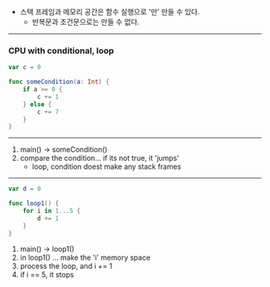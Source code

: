 - 스택 프레임과 메모리 공간은 함수 실행으로 '만' 만들 수 있다.
	+ 반복문과 조건문으로는 만들 수 없다.
---
### CPU with conditional, loop

```swift
var c = 0

func someCondition(a: Int) {
	if a >= 0 {
		c += 1
	} else {
		c += 7
	}
}

```
---
1. main() -> someCondition()
2. compare the condition... if its not true, it 'jumps'
	- loop, condition doest make any stack frames

---
```swift
var d = 0 

func loop1() {
	for i in 1...5 {
		d += 1
	}
}
```
1. main() -> loop1()
2. in loop1() ... make the 'i' memory space
3. process the loop, and i += 1
4. if i == 5, it stops